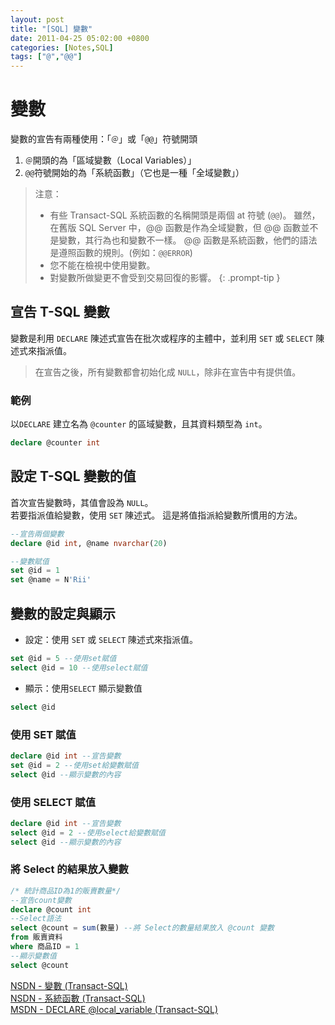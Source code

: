 ```yaml
---
layout: post
title: "[SQL] 變數"
date: 2011-04-25 05:02:00 +0800
categories: [Notes,SQL]
tags: ["@","@@"]
---
```



# 變數
變數的宣告有兩種使用：「`＠`」或「`@@`」符號開頭
1. `＠`開頭的為「區域變數（Local Variables）」
2. `@@`符號開始的為「系統函數」（它也是一種「全域變數」）


> 注意：        
> - 有些 Transact-SQL 系統函數的名稱開頭是兩個 at 符號 (`@@`)。 雖然，在舊版 SQL Server 中，@@ 函數是作為全域變數，但 @@ 函數並不是變數，其行為也和變數不一樣。 @@ 函數是系統函數，他們的語法是遵照函數的規則。(例如：`@@ERROR`)
> - 您不能在檢視中使用變數。
> - 對變數所做變更不會受到交易回復的影響。
{: .prompt-tip }

## 宣告 T-SQL 變數
變數是利用 `DECLARE` 陳述式宣告在批次或程序的主體中，並利用 `SET` 或 `SELECT` 陳述式來指派值。

> 在宣告之後，所有變數都會初始化成 `NULL`，除非在宣告中有提供值。

### 範例

以`DECLARE` 建立名為 `@counter` 的區域變數，且其資料類型為 `int`。

```sql
declare @counter int
```

## 設定 T-SQL 變數的值
首次宣告變數時，其值會設為 `NULL`。         
若要指派值給變數，使用 `SET` 陳述式。 這是將值指派給變數所慣用的方法。

```sql
--宣告兩個變數
declare @id int, @name nvarchar(20)

--變數賦值
set @id = 1
set @name = N'Rii'
```

## 變數的設定與顯示

- 設定：使用 `SET` 或 `SELECT` 陳述式來指派值。

```sql
set @id = 5 --使用set賦值
select @id = 10 --使用select賦值
```
- 顯示：使用`SELECT` 顯示變數值

```sql
select @id
```

### 使用 SET 賦值

```sql
declare @id int --宣告變數
set @id = 2 --使用set給變數賦值
select @id --顯示變數的內容
```

### 使用 SELECT 賦值

```sql
declare @id int --宣告變數
select @id = 2 --使用select給變數賦值
select @id --顯示變數的內容
```

### 將 Select 的結果放入變數

```sql
/* 統計商品ID為1的販賣數量*/
--宣告count變數
declare @count int
--Select語法
select @count = sum(數量) --將 Select的數量結果放入 @count 變數
from 販賣資料
where 商品ID = 1
--顯示變數值
select @count
```


[NSDN - 變數 (Transact-SQL)](https://learn.microsoft.com/zh-tw/sql/t-sql/language-elements/variables-transact-sql?view=sql-server-ver16)        
[NSDN - 系統函數 (Transact-SQL)](https://learn.microsoft.com/zh-tw/sql/t-sql/functions/system-functions-transact-sql?view=sql-server-ver16)     
[MSDN - DECLARE @local_variable (Transact-SQL)](https://learn.microsoft.com/zh-tw/sql/t-sql/language-elements/declare-local-variable-transact-sql?view=sql-server-ver16)        
